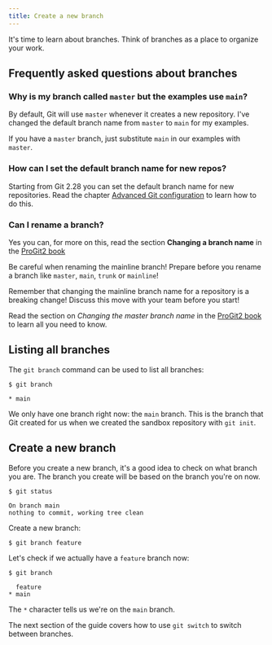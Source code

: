 ```yaml
---
title: Create a new branch
---
```


It's time to learn about branches.
Think of branches as a place to organize your work.

## Frequently asked questions about branches

### Why is my branch called `master` but the examples use `main`?

By default, Git will use `master` whenever it creates a new repository.
I've changed the default branch name from `master` to `main` for my examples.

If you have a `master` branch, just substitute `main` in our examples with `master`.

### How can I set the default branch name for new repos?

Starting from Git 2.28 you can set the default branch name for new repositories.
Read the chapter [Advanced Git configuration](../advanced_topics/advanced_git_configuration.md) to learn how to do this.

### Can I rename a branch?

Yes you can, for more on this, read the section **Changing a branch name** in the [ProGit2 book](https://git-scm.com/book/en/v2/Git-Branching-Branch-Management)

Be careful when renaming the mainline branch!
Prepare before you rename a branch like `master`, `main`, `trunk` or `mainline`!

Remember that changing the mainline branch name for a repository is a breaking change!
Discuss this move with your team before you start!

Read the section on _Changing the master branch name_ in the [ProGit2 book](https://git-scm.com/book/en/v2/Git-Branching-Branch-Management) to learn all you need to know.

## Listing all branches

The `git branch` command can be used to list all branches:

```git
$ git branch

* main
```

We only have one branch right now: the `main` branch.
This is the branch that Git created for us when we created the sandbox repository with `git init`.

## Create a new branch

Before you create a new branch, it's a good idea to check on what branch you are.
The branch you create will be based on the branch you're on now.

```git
$ git status

On branch main
nothing to commit, working tree clean
```

Create a new branch:

```git
$ git branch feature
```

Let's check if we actually have a `feature` branch now:

```git
$ git branch

  feature
* main
```

The `*` character tells us we're on the `main` branch.

The next section of the guide covers how to use `git switch` to switch between branches.
